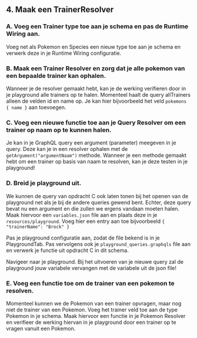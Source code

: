 ## 4. Maak een TrainerResolver

### A. Voeg een Trainer type toe aan je schema en pas de Runtime Wiring aan.

Voeg net als Pokemon en Species een nieuw type toe aan je schema en verwerk deze in je Runtime Wiring configuratie.

### B. Maak een Trainer Resolver en zorg dat je alle pokemon van een bepaalde trainer kan ophalen.

Wanneer je de resolver gemaakt hebt, kan je de werking verifieren door in je playground alle trainers op te halen. 
Momenteel haalt de query allTrainers alleen de velden id en name op. Je kan hier bijvoorbeeld het veld `pokemons { name }` aan toevoegen.

### C. Voeg een nieuwe functie toe aan je Query Resolver om een trainer op naam op te kunnen halen.

Je kan in je GraphQL query een argument (parameter) meegeven in je query. Deze kan je in een resolver ophalen met de `getArgument("argumentNaam")` methode.
Wanneer je een methode gemaakt hebt om een trainer op basis van naam te resolven, kan je deze testen in je playground!

### D. Breid je playground uit.

We kunnen de query van opdracht C ook laten tonen bij het openen van de playground net als je bij de andere queries gewend bent.
Echter, deze query bevat nu een argument en die zullen we ergens vandaan moeten halen. Maak hiervoor een `variables.json` file aan en plaats deze in je `resources/playground`. Voeg hier een entry aan toe bijvoorbeeld 
`{
"trainerName": "Brock"
}`

Pas je playground configuratie aan, zodat de file bekend is in je PlaygroundTab. Pas vervolgens ook je `playground_queries.graphqls` file aan en verwerk je functie uit opdracht C in dit schema.

Navigeer naar je playground. Bij het uitvoeren van je nieuwe query zal de playground jouw variabele vervangen met de variabele uit de json file!

### E. Voeg een functie toe om de trainer van een pokemon te resolven.

Momenteel kunnen we de Pokemon van een trainer opvragen, maar nog niet de trainer van een Pokemon. Voeg het trainer veld toe aan de type Pokemon in je schema.
Maak hiervoor een functie in je Pokemon Resolver en verifieer de werking hiervan in je playground door een trainer op te vragen vanuit een Pokemon.
